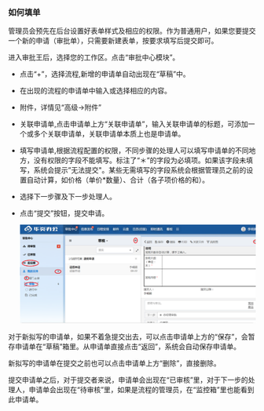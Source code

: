 
### 如何填单

管理员会预先在后台设置好表单样式及相应的权限。作为普通用户，如果您要提交一个新的申请（审批单），只需要新建表单，按要求填写后提交即可。

进入审批王后，选择您的工作区。点击“审批中心模块”。
- 点击“+”，选择流程,新增的申请单自动出现在“草稿”中。
- 在出现的流程的申请单中输入或选择相应的内容。
- 附件，详情见“高级->附件”
- 关联申请单,点击申请单上方“关联申请单”，输入关联申请单的标题，可添加一个或多个关联申请单，关联申请单本质上也是申请单。
- 填写申请单,根据流程配置的权限，不同步骤的处理人可以填写申请单的不同地方，没有权限的字段不能填写。标注了“＊”的字段为必填项。如果该字段未填写，系统会提示”无法提交"。某些无需填写的字段系统会根据管理员之前的设置自动计算，如价格（单价*数量）、合计（各子项价格的和）。
- 选择下一步骤及下一步处理人。
- 点击“提交”按钮，提交申请。

    ![文件拟写](images/拟写.png)
 
 
 对于新拟写的申请单，如果不着急提交出去，可以点击申请单上方的“保存”，会暂存申请单在“草稿”箱里。从申请单直接点击“返回”，系统会自动保存申请单。

 新拟写的申请单在提交之前也可以点击申请单上方“删除”，直接删除。
 
 提交申请单之后，对于提交者来说，申请单会出现在“已审核”里，对于下一步的处理人，申请单会出现在“待审核”里，如果是流程的管理员，在“监控箱”里也能看到此申请单。
